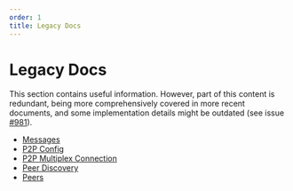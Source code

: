 ```yaml
---
order: 1
title: Legacy Docs
---
```


# Legacy Docs

This section contains useful information. However, part of this content is redundant, being more comprehensively covered
in more recent documents, and some implementation details might be outdated
(see issue [#981](https://github.com/cometbft/cometbft/issues/981)).

- [Messages](messages)
- [P2P Config](config.md)
- [P2P Multiplex Connection](connection.md)
- [Peer Discovery](node.md)
- [Peers](peer.md)
